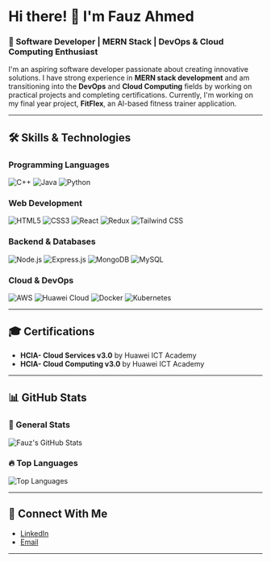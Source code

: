 # Hi there! 👋 I'm Fauz Ahmed  

### 🚀 Software Developer | MERN Stack | DevOps & Cloud Computing Enthusiast  

I'm an aspiring software developer passionate about creating innovative solutions. I have strong experience in **MERN stack development** and am transitioning into the **DevOps** and **Cloud Computing** fields by working on practical projects and completing certifications. Currently, I'm working on my final year project, **FitFlex**, an AI-based fitness trainer application.

---

## 🛠️ Skills & Technologies  

### **Programming Languages**  
<p>
  <img src="https://img.shields.io/badge/C++-00599C?style=flat&logo=c%2B%2B&logoColor=white" alt="C++" />
  <img src="https://img.shields.io/badge/Java-007396?style=flat&logo=java&logoColor=white" alt="Java" />
  <img src="https://img.shields.io/badge/Python-3776AB?style=flat&logo=python&logoColor=white" alt="Python" />
</p>

### **Web Development**  
<p>
  <img src="https://img.shields.io/badge/HTML5-E34F26?style=flat&logo=html5&logoColor=white" alt="HTML5" />
  <img src="https://img.shields.io/badge/CSS3-1572B6?style=flat&logo=css3&logoColor=white" alt="CSS3" />
  <img src="https://img.shields.io/badge/React-61DAFB?style=flat&logo=react&logoColor=black" alt="React" />
  <img src="https://img.shields.io/badge/Redux-764ABC?style=flat&logo=redux&logoColor=white" alt="Redux" />
  <img src="https://img.shields.io/badge/Tailwind%20CSS-06B6D4?style=flat&logo=tailwindcss&logoColor=white" alt="Tailwind CSS" />
</p>

### **Backend & Databases**  
<p>
  <img src="https://img.shields.io/badge/Node.js-339933?style=flat&logo=nodedotjs&logoColor=white" alt="Node.js" />
  <img src="https://img.shields.io/badge/Express.js-000000?style=flat&logo=express&logoColor=white" alt="Express.js" />
  <img src="https://img.shields.io/badge/MongoDB-47A248?style=flat&logo=mongodb&logoColor=white" alt="MongoDB" />
  <img src="https://img.shields.io/badge/MySQL-4479A1?style=flat&logo=mysql&logoColor=white" alt="MySQL" />
</p>

### **Cloud & DevOps**  
<p>
  <img src="https://img.shields.io/badge/AWS-232F3E?style=flat&logo=amazon-aws&logoColor=white" alt="AWS" />
  <img src="https://img.shields.io/badge/Huawei%20Cloud-FF0000?style=flat&logo=huawei&logoColor=white" alt="Huawei Cloud" />
  <img src="https://img.shields.io/badge/Docker-2496ED?style=flat&logo=docker&logoColor=white" alt="Docker" />
  <img src="https://img.shields.io/badge/Kubernetes-326CE5?style=flat&logo=kubernetes&logoColor=white" alt="Kubernetes" />
</p>

---

## 🎓 Certifications  

- **HCIA- Cloud Services v3.0** by Huawei ICT Academy  
- **HCIA- Cloud Computing v3.0** by Huawei ICT Academy  

---

## 📊 GitHub Stats  

### 🌟 General Stats  
![Fauz's GitHub Stats](https://github-readme-stats.vercel.app/api?username=fauz2003&show_icons=true&theme=radical)  

### 🔥 Top Languages  
![Top Languages](https://github-readme-stats.vercel.app/api/top-langs/?username=fauz2003&layout=compact&theme=radical)  

---

## 🔗 Connect With Me  

- [LinkedIn](https://www.linkedin.com/in/fauz-ahmed/)  
- [Email](mailto:fauzahmed2@gmail.com)  

---

